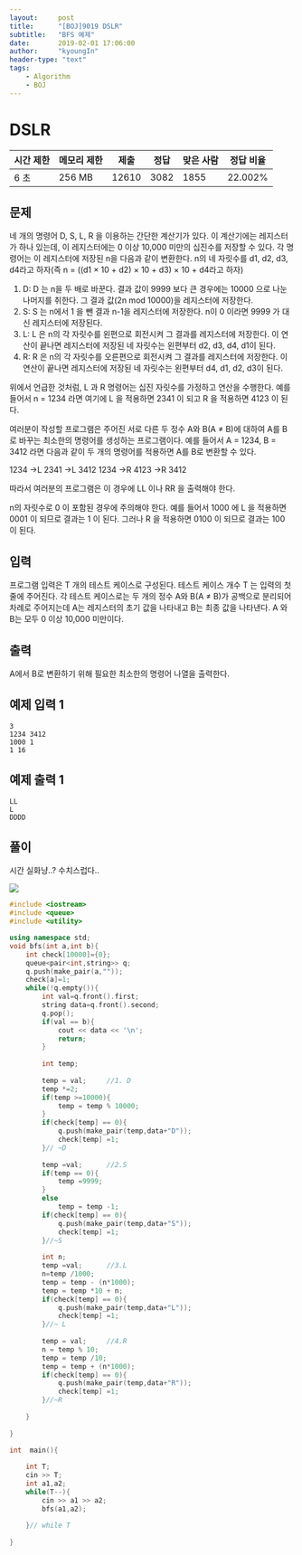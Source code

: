 ```yaml
---
layout:     post
title:      "[BOJ]9019 DSLR"
subtitle:   "BFS 예제"
date:       2019-02-01 17:06:00
author:     "kyoungIn"
header-type: "text"
tags:
    - Algorithm
    - BOJ
---
```

# DSLR 

| 시간 제한 | 메모리 제한 | 제출  | 정답 | 맞은 사람 | 정답 비율 |
| --------- | ----------- | ----- | ---- | --------- | --------- |
| 6 초      | 256 MB      | 12610 | 3082 | 1855      | 22.002%   |

## 문제

네 개의 명령어 D, S, L, R 을 이용하는 간단한 계산기가 있다. 이 계산기에는 레지스터가 하나 있는데, 이 레지스터에는 0 이상 10,000 미만의 십진수를 저장할 수 있다. 각 명령어는 이 레지스터에 저장된 n을 다음과 같이 변환한다. n의 네 자릿수를 d1, d2, d3, d4라고 하자(즉 n = ((d1 × 10 + d2) × 10 + d3) × 10 + d4라고 하자)

1. D: D 는 n을 두 배로 바꾼다. 결과 값이 9999 보다 큰 경우에는 10000 으로 나눈 나머지를 취한다. 그 결과 값(2n mod 10000)을 레지스터에 저장한다.
2. S: S 는 n에서 1 을 뺀 결과 n-1을 레지스터에 저장한다. n이 0 이라면 9999 가 대신 레지스터에 저장된다.
3. L: L 은 n의 각 자릿수를 왼편으로 회전시켜 그 결과를 레지스터에 저장한다. 이 연산이 끝나면 레지스터에 저장된 네 자릿수는 왼편부터 d2, d3, d4, d1이 된다.
4. R: R 은 n의 각 자릿수를 오른편으로 회전시켜 그 결과를 레지스터에 저장한다. 이 연산이 끝나면 레지스터에 저장된 네 자릿수는 왼편부터 d4, d1, d2, d3이 된다.

위에서 언급한 것처럼, L 과 R 명령어는 십진 자릿수를 가정하고 연산을 수행한다. 예를 들어서 n = 1234 라면 여기에 L 을 적용하면 2341 이 되고 R 을 적용하면 4123 이 된다.

여러분이 작성할 프로그램은 주어진 서로 다른 두 정수 A와 B(A ≠ B)에 대하여 A를 B로 바꾸는 최소한의 명령어를 생성하는 프로그램이다. 예를 들어서 A = 1234, B = 3412 라면 다음과 같이 두 개의 명령어를 적용하면 A를 B로 변환할 수 있다.

1234 →L 2341 →L 3412
1234 →R 4123 →R 3412

따라서 여러분의 프로그램은 이 경우에 LL 이나 RR 을 출력해야 한다.

n의 자릿수로 0 이 포함된 경우에 주의해야 한다. 예를 들어서 1000 에 L 을 적용하면 0001 이 되므로 결과는 1 이 된다. 그러나 R 을 적용하면 0100 이 되므로 결과는 100 이 된다.

## 입력

프로그램 입력은 T 개의 테스트 케이스로 구성된다. 테스트 케이스 개수 T 는 입력의 첫 줄에 주어진다. 각 테스트 케이스로는 두 개의 정수 A와 B(A ≠ B)가 공백으로 분리되어 차례로 주어지는데 A는 레지스터의 초기 값을 나타내고 B는 최종 값을 나타낸다. A 와 B는 모두 0 이상 10,000 미만이다.

## 출력

A에서 B로 변환하기 위해 필요한 최소한의 명령어 나열을 출력한다.

## 예제 입력 1 

```
3
1234 3412
1000 1
1 16
```

## 예제 출력 1 

```
LL
L
DDDD
```

## 풀이 

시간 실화냥..? 수치스럽다..

![](ruddls00114.github.io/img/algorithm1.png)



```cpp
#include <iostream>
#include <queue>
#include <utility>

using namespace std;
void bfs(int a,int b){
    int check[10000]={0};
    queue<pair<int,string>> q;
    q.push(make_pair(a,""));
    check[a]=1;
    while(!q.empty()){
        int val=q.front().first;
        string data=q.front().second;
        q.pop();
        if(val == b){
            cout << data << '\n';
            return;
        }
        
        int temp;
        
        temp = val;     //1. D
        temp *=2;
        if(temp >=10000){
            temp = temp % 10000;
        }
        if(check[temp] == 0){
            q.push(make_pair(temp,data+"D"));
            check[temp] =1;
        }// ~D
        
        temp =val;      //2.S
        if(temp == 0){
            temp =9999;
        }
        else
            temp = temp -1;
        if(check[temp] == 0){
            q.push(make_pair(temp,data+"S"));
            check[temp] =1;
        }//~S
        
        int n;
        temp =val;      //3.L
        n=temp /1000;
        temp = temp - (n*1000);
        temp = temp *10 + n;
        if(check[temp] == 0){
            q.push(make_pair(temp,data+"L"));
            check[temp] =1;
        }//~ L
        
        temp = val;     //4.R
        n = temp % 10;
        temp = temp /10;
        temp = temp + (n*1000);
        if(check[temp] == 0){
            q.push(make_pair(temp,data+"R"));
            check[temp] =1;
        }//~R
        
    }
    
}

int  main(){
    
    int T;
    cin >> T;
    int a1,a2;
    while(T--){
        cin >> a1 >> a2;
        bfs(a1,a2);
        
    }// while T
    
}

```

